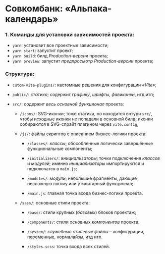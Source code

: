 # Совкомбанк: «Альпака-календарь»

### 1. Команды для установки зависимостей проекта:

- `yarn`: установит все проектные зависимости;
- `yarn start`: запустит проект;
- `yarn build`: билд _Production-версии_ проекта;
- `yarn preview`: запустит _предпросмотр Production-версии_ проекта;

### Структура:

- `cutom-vite-plugins/`: кастомные решения для конфигурации _«Vite»_;

- `public/`: _статика_; содержит _графику_, _шрифты_, _фавиконки_, итд итп;

- `src/`: содержит _весь основной функционал_ проекта:

  - `/icons/`: SVG-иконки; тоже статика, но находится внтури `src/`, чтобы исходные иконки не попадали в основной билд; иконки собираются в SVG-спрайт плагином через `vite.config`;

  - `/js/`: файлы скриптов с описанием бизнес-логики проекта:

    - `/classes/`: _классы_; обособленные логически завершённые функциональные компоненты;

    - `/initializers/`: _инициализаторы_; точки подключения _классов_ и _модулей_; именно _инициализаторы_ импортируются и подключатся в `main.js`;

    - `/modules/`: _модули_; небольшие фрагменты, дающие несложную логику или утилитарный функционал;

    - `/main.js`: главная точка входа бизнес-логики проекта.

  - `/sass/`: основные стили проекта:

    - `/base/`: стили крупных (_базовых_) блоков проектаж;

    - `/components/`: стили основных _компонентов_ проекта.

    - `/system/`: _служебные стилевые файлы_ – конфигурации, переменные, нормалайзы, итд итп.

    - `/styles.scss`: точка входа всех стилей.

